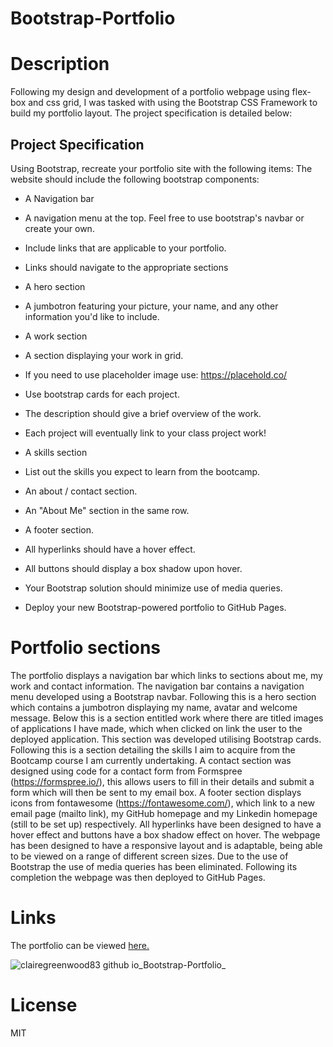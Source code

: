 # Bootstrap-Portfolio

# Description

Following my design and development of a portfolio webpage using flex-box and css grid, I was tasked with using the Bootstrap CSS Framework to build my portfolio layout. The project specification is detailed below:

## Project Specification

Using Bootstrap, recreate your portfolio site with the following items:
The website should include the following bootstrap components:


- A Navigation bar
- A navigation menu at the top. Feel free to use bootstrap's navbar or create your own.
- Include links that are applicable to your portfolio.
- Links should navigate to the appropriate sections

- A hero section
- A jumbotron featuring your picture, your name, and any other information you'd like to include.

- A work section
- A section displaying your work in grid.
- If you need to use placeholder image use: https://placehold.co/
- Use bootstrap cards for each project.
- The description should give a brief overview of the work.
- Each project will eventually link to your class project work!

- A skills section
- List out the skills you expect to learn from the bootcamp.

- An about / contact section.
- An "About Me" section in the same row.

- A footer section.

- All hyperlinks should have a hover effect.
- All buttons should display a box shadow upon hover.

- Your Bootstrap solution should minimize use of media queries.
- Deploy your new Bootstrap-powered portfolio to GitHub Pages.


# Portfolio sections

The portfolio displays a navigation bar which links to sections about me, my work and contact information. The navigation bar contains a navigation menu developed using a Bootstrap navbar. Following this is a hero section which contains a jumbotron displaying my name, avatar and welcome message. Below this is a section entitled work where there are titled images of applications I have made, which when clicked on link the user to the deployed application. This section was developed utilising Bootstrap cards. Following this is a section detailing the skills I aim to acquire from the Bootcamp course I am currently undertaking. A contact section was designed using code for a contact form from Formspree (https://formspree.io/), this allows users to fill in their details and submit a form which will then be sent to my email box. A footer section displays icons from fontawesome (https://fontawesome.com/), which link to a new email page (mailto link), my GitHub homepage and my Linkedin homepage (still to be set up) respectively. All hyperlinks have been designed to have a hover effect and buttons have a box shadow effect on hover. The webpage has been designed to have a responsive layout and is adaptable, being able to be viewed on a range of different screen sizes. Due to the use of Bootstrap the use of media queries has been eliminated. Following its completion the webpage was then deployed to GitHub Pages. 

# Links

The portfolio can be viewed [here.](https://clairegreenwood83.github.io/Bootstrap-Portfolio/)

![clairegreenwood83 github io_Bootstrap-Portfolio_](https://user-images.githubusercontent.com/118351853/209799753-795cb5d2-f6ce-4b1f-b2c7-ac999cc552d6.png)

# License 

 MIT

